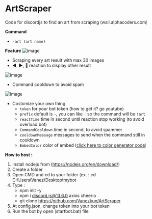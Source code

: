 # ArtScraper
Code for discordjs to find an art from scraping (wall.alphacoders.com)

**Command**
- `-art (art name)`

**Feature**
![image](https://user-images.githubusercontent.com/91197642/182110578-bd2d0696-79ab-4297-af08-7bffd0331808.png)

- Scraping every art result with max 30 images
- ◀️, ▶️, 🔀 reaction to display other result

![image](https://user-images.githubusercontent.com/91197642/182110985-526c0400-6d56-4713-bb6a-454012967699.png)

- Command cooldown to avoid spam

![image](https://user-images.githubusercontent.com/91197642/182111093-9bfc70e8-5a89-4ed0-971b-0426e010a1fe.png)

- Costomize your own thing
    - `token` for your bot token (how to get it? go youtube)
    - `prefix` default is `-`, you can like `!` so the command will be `!art`
    - `reactTime` time in second until reaction stop working (to avoid overload bot)
    - `CommandCooldown` time in second, to avoid spammer
    - `cooldownMessage` messages to send when the command still in cooldown
    - `EmbedColor` color of embed ([click here to color generator code](https://www.rapidtables.com/web/color/RGB_Color.html))

**How to host :**
1. Install nodejs from (https://nodejs.org/en/download/)
2. Create a folder
3. Open CMD and cd to your folder (ex. : cd C:\Users\Vanez\Desktop\mybot
4. Type :
      - npm init -y
      - npm i discord.js@13.6.0 axios cheerio
      - git clone https://github.com/Vanezkun/ArtScraper
5. At config.json, change token into your bot token
6. Run the bot by open (startbot.bat) file
